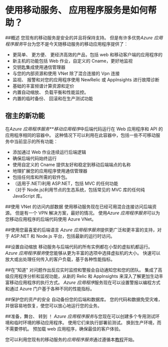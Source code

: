 <properties
    pageTitle="使用移动服务、 应用程序服务是如何帮助？"
    description="了解哪些优点 does 应用程序服务将向您现有的移动服务项目。"
    services="app-service\mobile"
    documentationCenter="ios"
    authors="adrianhall"
    manager="dwrede"
    editor=""/>

<tags
    ms.service="app-service-mobile"
    ms.workload="mobile"
    ms.tgt_pltfrm="mobile-multiple"
    ms.devlang="na"
    ms.topic="get-started-article"
    ms.date="10/01/2016"
    ms.author="adrianha"/>

# <a name="getting-started"></a>使用移动服务、 应用程序服务是如何帮助？

##<a name="overview"></a>概述
您现有的移动服务是安全的并且将保持支持。 但是有许多优势*Azure 应用程序服务*平台为您不是今天随移动服务的移动应用程序提供了︰

- 更简单、 更方便、 更经济高效的产品，包括 web 和移动客户端的应用程序的
- 新主机的功能包括 Web 作业，自定义的 Cname，更好地监视
- 交钥匙集成使用通信管理器
- 与您的内部资源和使用 VNet 除了混合连接的 Vpn 连接
- 监视、 报警和对您的应用程序使用 NewRelic 或 AppInsights 进行故障诊断
- 基础的丰富频谱计算资源和定价
- 内置自动缩放、 负载平衡和性能监控。
- 内置的临时备份、 回滚和在生产测试功能

## <a name="new-hosting-features"></a>宿主的新功能
在*Azure 应用程序服务**移动应用程序*中后端代码运行在 Web 应用程序和 API 的应用程序相同的容器中。 这种情况下可以利用在此容器中，包括一些不可移动服务中当前显示的所有功能︰

- 添加通过 Web 作业连续运行后端逻辑
- 确保后端代码始终运行
- 使用自定义的 Cname 提供友好和稳定到移动后端端点的名称
- 地理扩展您的应用程序使用通信管理器
- 包括任何库和所需的软件包。
- （适用于.NET)利用 ASP.NET，包括 MVC 的任何功能
- （对于 Node.js)利用节点的生态系统，包括常见的 MVC 库的任何纯 JavaScript 库。

##<a name="access-on-premises-data-using-vnet"></a>使用 VNet 的访问内部数据
使用移动服务现在已经可用混合连接访问后端资源。 但是有一个 VPN 解决方案，最好的情况。 使用*Azure 应用程序服务*可以为您移动应用程序的后端代码使用 Azure VNet。

##<a name="use-your-favorite-backend-language"></a>使用您最喜爱的后端语言
*Azure 应用程序服务*提供更广泛和更丰富的支持，对于 ASP.NET 和 Node.js 平台，包括最新的运行时访问。

##<a name="set-up-automatic-scale"></a>设置自动缩放
移动服务与后端代码的所有实例都在小型的虚拟机都运行。 *Azure 应用程序服务*使您能够从更为丰富的选项中选择虚拟机的大小。 快速可以放大或出处理任何传入的客户负载，基于各种性能指标。

##<a name="be-in-the-know"></a>在"知道"
对问题作出反应实时监控和警报会自动通知您和您的团队。 集成了高级应用程序分析和监视功能，从新的 Relic 和 AppInsights 来深入了解更加生动丰富移动应用程序的执行方式。 *Azure 应用程序*服务现在可以设置警报以编程方式和通过 Azure 门户基于各种不同的性能指标。

##<a name="keep-your-assets-safe"></a>保护您的资产的安全
自动备份您的后端和数据库。 您的代码和数据免受灾难，并很容易地恢复，使您可以放心地运行您的业务。

##<a name="ready-stage-go"></a>准备，舞台、 转到 ！
*Azure 应用程序服务*与您现在可以创建多个专用测试环境和临时环境的移动应用程序。 使用它们来执行部署前测试。 换到生产环境，而不需要停机。 预加载 web 应用程序，确保最佳的客户体验。

您可以利用您现有的移动服务的*应用程序服务*通过遵循本[教程](app-service-mobile-migrating-from-mobile-services.md)开始。

